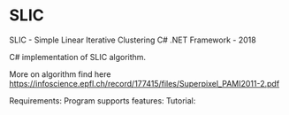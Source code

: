 # SLIC
SLIC - Simple Linear Iterative Clustering C# .NET Framework - 2018

C# implementation of SLIC algorithm.

More on algorithm find here https://infoscience.epfl.ch/record/177415/files/Superpixel_PAMI2011-2.pdf

Requirements:
Program supports features:
Tutorial:
